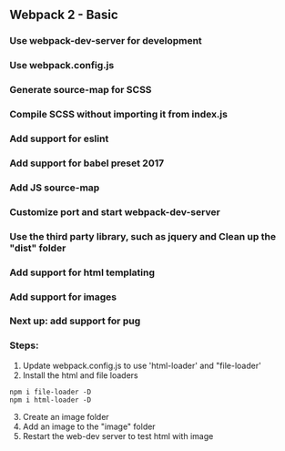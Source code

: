 ## Webpack 2 - Basic
### Use webpack-dev-server for development
### Use webpack.config.js
### Generate source-map for SCSS 
### Compile SCSS without importing it from index.js
### Add support for eslint
### Add support for babel preset 2017
### Add JS source-map
### Customize port and start webpack-dev-server
### Use the third party library, such as jquery and Clean up the "dist" folder
### Add support for html templating
### Add support for images 

### Next up: add support for pug 

### Steps:
1. Update webpack.config.js to use 'html-loader' and "file-loader'
2. Install the html and file loaders
```
npm i file-loader -D
npm i html-loader -D
```
3. Create an image folder
4. Add an image to the "image" folder
4. Restart the web-dev server to test html with image
